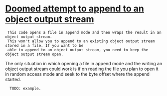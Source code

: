 # [Doomed attempt to append to an object output stream](https://spotbugs.readthedocs.io/en/latest/bugDescriptions.html#IO_APPENDING_TO_OBJECT_OUTPUT_STREAM)

     This code opens a file in append mode and then wraps the result in an object output stream.
     This won't allow you to append to an existing object output stream stored in a file. If you want to be
     able to append to an object output stream, you need to keep the object output stream open.

The only situation in which opening a file in append mode and the writing an object output stream
      could work is if on reading the file you plan to open it in random access mode and seek to the byte offset
      where the append started.

      TODO: example.